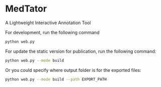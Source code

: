 # MedTator

A Lightweight Interactive Annotation Tool

For development, run the following command

```bash
python web.py
```

For update the static version for publication, run the following command:

```bash
python web.py --mode build
```

Or you could specify where output folder is for the exported files:

```bash
python web.py --mode build --path EXPORT_PATH
```

